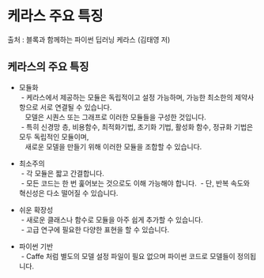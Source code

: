 # 케라스 주요 특징 #

출처 : 블록과 함께하는 파이썬 딥러닝 케라스 (김태영 저)

## 케라스의 주요 특징 ##

- 모듈화 </br>
&nbsp;- 케라스에서 제공하는 모듈은 독립적이고 설정 가능하며, 가능한 최소한의 제약사항으로 서로 연결될 수 있습니다.</br>
&nbsp;&nbsp;&nbsp;모델은 시퀀스 또는 그래프로 이러한 모듈들을 구성한 것입니다.</br>
&nbsp;- 특히 신경망 층, 비용함수, 최적화기법, 초기화 기법, 활성화 함수, 정규화 기법은 모두 독립적인 모듈이며,</br>
&nbsp;&nbsp; 새로운 모델을 만들기 위해 이러한 모듈을 조합할 수 있습니다.

- 최소주의</br>
&nbsp;- 각 모듈은 짧고 간결합니다.</br>
&nbsp;- 모든 코드는 한 번 훑어보는 것으로도 이해 가능해야 합니다.
&nbsp;- 단, 반복 속도와 혁신성은 다소 떨어질 수 있습니다.

- 쉬운 확장성</br>
&nbsp;- 새로운 클래스나 함수로 모듈을 아주 쉽게 추가할 수 있습니다.</br>
&nbsp;- 고급 연구에 필요한 다양한 표현을 할 수 있습니다.</br>

- 파이썬 기반</br>
&nbsp;- Caffe 처럼 별도의 모델 설정 파일이 필요 없으며 파이썬 코드로 모델들이 정의됩니다.



